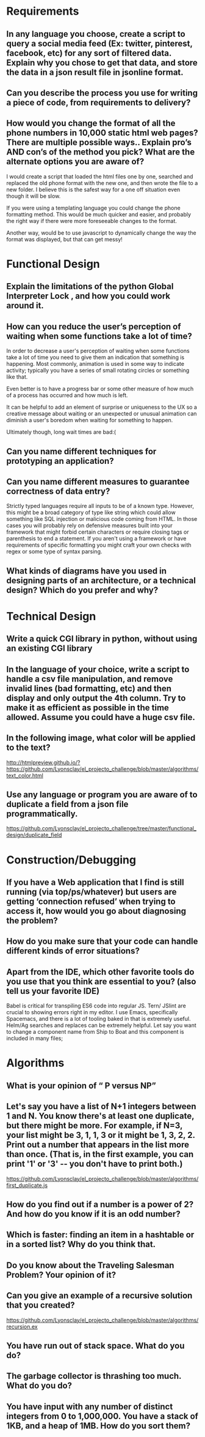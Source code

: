 # Requirements

## In any language you choose, create a script to query a social media feed (Ex: twitter, pinterest, facebook, etc) for any sort of filtered data. Explain why you chose to get that data, and store the data in a json result file in jsonline format.

## Can you describe the process you use for writing a piece of code, from requirements to delivery?

## How would you change the format of all the phone numbers in 10,000 static html web pages? There are multiple possible ways.. Explain pro’s AND con’s of the method you pick? What are the alternate options you are aware of?

I would create a script that loaded the html files one by one, searched and replaced the old phone format with the new one, and then wrote the file to a new folder. I believe this is the safest way for a one off situation even though it will be slow.

If you were using a templating language you could change the phone formatting method. This would be much quicker and easier, and probably the right way if there were more foreseeable changes to the format.  

Another way, would be to use javascript to dynamically change the way the format was displayed, but that can get messy!

# Functional Design

## Explain the limitations of the python Global Interpreter Lock , and how you could work around it.

##  How can you reduce the user’s perception of waiting when some functions take a lot of time?

In order to decrease a user's perception of waiting when some functions take a lot of time you need to give them an indication that something is happening. Most commonly, animation is used in some way to indicate activity; typically you have a series of small rotating circles or something like that.

Even better is to have a progress bar or some other measure of how much of a process has occurred and how much is left.

It can be helpful to add an element of surprise or uniqueness to the UX so a creative message about waiting or an unexpected or unusual animation can diminish a user's boredom when waiting for something to happen. 

Ultimately though, long wait times are bad:(


## Can you name different techniques for prototyping an application?

## Can you name different measures to guarantee correctness of data entry?

Strictly typed languages require all inputs to be of a known type. However, this might be a broad category of type like string which could allow something like SQL injection or malicious code coming from HTML. In those cases you will probably rely on defensive measures built into your framework that might forbid certain characters or require closing tags or parenthesis to end a statement. If you aren't using a framework or have requirements of specific formatting you might craft your own checks with regex or some type of syntax parsing. 

## What kinds of diagrams have you used in designing parts of an architecture, or a technical design? Which do you prefer and why?

# Technical Design

## Write a quick CGI library in python, without using an existing CGI library

##  In the language of your choice, write a script to handle a csv file manipulation, and remove invalid lines (bad formatting, etc) and then display and only output the 4th column. Try to make it as efficient as possible in the time allowed. Assume you could have a huge csv file.


##  In the following image, what color will be applied to the text?

http://htmlpreview.github.io/?https://github.com/Lyonsclay/el_projecto_challenge/blob/master/algorithms/text_color.html

##  Use any language or program you are aware of to duplicate a field from a json file programmatically.

https://github.com/Lyonsclay/el_projecto_challenge/tree/master/functional_design/duplicate_field

# Construction/Debugging

##  If you have a Web application that I find is still running (via top/ps/whatever) but users are getting ‘connection refused’ when trying to access it, how would you go about diagnosing the problem?

##  How do you make sure that your code can handle different kinds of error situations?

##  Apart from the IDE, which other favorite tools do you use that you think are essential to you? (also tell us your favorite IDE)

Babel is critical for transpiling ES6 code into regular JS. Tern/ JSlint are crucial to showing errors right in my editor. I use Emacs, specifically Spacemacs, and there is a lot of tooling baked in that is extremely useful. Helm/Ag searches and replaces can be extremely helpful. Let say you want to change a component name from Ship to Boat and this component is included in many files; 

# Algorithms
  
##  What is your opinion of “ P versus NP”

##  Let's say you have a list of N+1 integers between 1 and N. You know there's at least one duplicate, but there might be more. For example, if N=3, your list might be 3, 1, 1, 3 or it might be 1, 3, 2, 2. Print out a number that appears in the list more than once. (That is, in the first example, you can print '1' or '3' -- you don't have to print both.)

https://github.com/Lyonsclay/el_projecto_challenge/blob/master/algorithms/first_duplicate.js

##  How do you find out if a number is a power of 2? And how do you know if it is an odd number?

##  Which is faster: finding an item in a hashtable or in a sorted list? Why do you think that.

##  Do you know about the Traveling Salesman Problem? Your opinion of it?

##  Can you give an example of a recursive solution that you created?

https://github.com/Lyonsclay/el_projecto_challenge/blob/master/algorithms/recursion.ex

##  You have run out of stack space. What do you do?

##  The garbage collector is thrashing too much. What do you do?

##  You have input with any number of distinct integers from 0 to 1,000,000. You have a stack of 1KB, and a heap of 1MB. How do you sort them?
